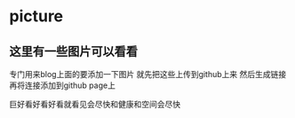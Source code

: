 # picture

## 这里有一些图片可以看看
专门用来blog上面的要添加一下图片
就先把这些上传到github上来
然后生成链接
再将连接添加到github page上



巨好看好看好看就看见会尽快和健康和空间会尽快

